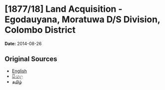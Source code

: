 # [1877/18] Land Acquisition - Egodauyana, Moratuwa D/S Division, Colombo District

**Date:** 2014-08-26

## Original Sources

- [English](https://documents.gov.lk/view/extra-gazettes/2014/8/1877-18_E.pdf)
- [සිංහල](https://documents.gov.lk/view/extra-gazettes/2014/8/1877-18_S.pdf)
- [தமிழ்](https://documents.gov.lk/view/extra-gazettes/2014/8/1877-18_T.pdf)
